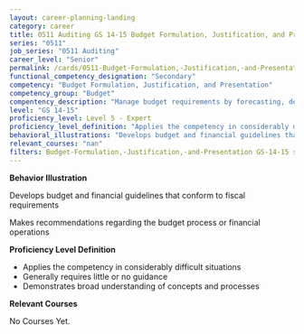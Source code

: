 ```yaml
---
layout: career-planning-landing
category: career
title: 0511 Auditing GS 14-15 Budget Formulation, Justification, and Presentation
series: "0511"
job_series: "0511 Auditing"
career_level: "Senior"
permalink: /cards/0511-Budget-Formulation,-Justification,-and-Presentation-Level-5---Expert/
functional_competency_designation: "Secondary"
competency: "Budget Formulation, Justification, and Presentation"
competency_group: "Budget"
compentency_description: "Manage budget requirements by forecasting, developing and justifying budgets in compliance with statutory/regulatory guidance. "
level: "GS 14-15"
proficiency_level: Level 5 - Expert
proficiency_level_definition: "Applies the competency in considerably difficult situations ? Generally requires little or no guidance ? Demonstrates broad understanding of concepts and processes"
behavioral_illustrations: "Develops budget and financial guidelines that conform to fiscal requirements ? Makes recommendations regarding the budget process or financial operations"
relevant_courses: "nan"
filters: Budget-Formulation,-Justification,-and-Presentation GS-14-15 series-0511
---
```


<div id="cfo-card-content-behavioral-illustrations" class="cfo-inner-card-content">
<p><b>Behavior Illustration</b></p>
<p>Develops budget and financial guidelines that conform to fiscal requirements</p>
<p>Makes recommendations regarding the budget process or financial operations</p>
</div>

<div id="cfo-card-content-proficiency-level-definition" class="cfo-inner-card-content">

<p><b>Proficiency Level Definition</b></p>
<ul><li>Applies the competency in considerably difficult situations</li>
<li>Generally requires little or no guidance</li>
<li>Demonstrates broad understanding of concepts and processes</li>
</ul></div>

<div id="cfo-card-content-relevant-courses" class="cfo-inner-card-content">
<p><b>Relevant Courses</b></p>
<div class="cfo-courses-outer">
<div class="cfo-courses-inner">No Courses Yet.</div>
</div>
</div>
